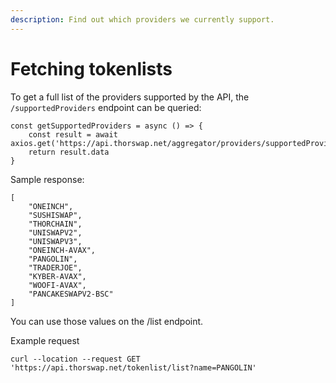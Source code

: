 ```yaml
---
description: Find out which providers we currently support.
---
```


# Fetching tokenlists


To get a full list of the providers supported by the API, the `/supportedProviders` endpoint can be queried:

```
const getSupportedProviders = async () => {
    const result = await axios.get('https://api.thorswap.net/aggregator/providers/supportedProviders');
    return result.data
}
```

Sample response:
```
[
    "ONEINCH",
    "SUSHISWAP",
    "THORCHAIN",
    "UNISWAPV2",
    "UNISWAPV3",
    "ONEINCH-AVAX",
    "PANGOLIN",
    "TRADERJOE",
    "KYBER-AVAX",
    "WOOFI-AVAX",
    "PANCAKESWAPV2-BSC"
]
```

You can use those values on the /list endpoint.

Example request
```
curl --location --request GET 'https://api.thorswap.net/tokenlist/list?name=PANGOLIN'
```


